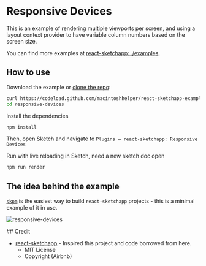 # Responsive Devices

This is an example of rendering multiple viewports per screen, and using a layout context provider to have variable column numbers based on the screen size.

You can find more examples at [react-sketchapp: ./examples](https://github.com/airbnb/react-sketchapp/tree/master/examples).


## How to use

Download the example or [clone the repo](http://github.com/macintoshhelper/react-sketchapp-examples):

```bash
curl https://codeload.github.com/macintoshhelper/react-sketchapp-examples/tar.gz/master | tar -xz --strip=2 react-sketchapp-examples-master/examples/responsive-devices
cd responsive-devices
```

Install the dependencies

```bash
npm install
```

Then, open Sketch and navigate to `Plugins → react-sketchapp: Responsive Devices`

Run with live reloading in Sketch, need a new sketch doc open

```bash
npm run render
```

## The idea behind the example

[`skpm`](https://github.com/skpm/skpm) is the easiest way to build `react-sketchapp` projects - this is a minimal example of it in use.

![responsive-devices](https://user-images.githubusercontent.com/6757532/62827954-52040700-bbd3-11e9-9761-cc3ba2dca109.png)

## Credit

- [react-sketchapp](https://github.com/airbnb/react-sketchapp) - Inspired this project and code borrowed from here.
  - MIT License
  - Copyright (Airbnb)
